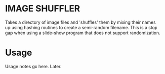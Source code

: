 # IMAGE SHUFFLER
Takes a directory of image files and 'shuffles' them by mixing their names up using hashing routines to create a semi-random filename.  This is a stop gap when using a slide-show program that does not support randomization.

# Usage

Usage notes go here.  Later.
